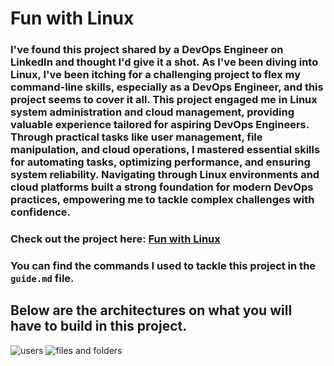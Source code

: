 # Fun with Linux 

### I've found this project shared by a DevOps Engineer on LinkedIn and thought I'd give it a shot. As I've been diving into Linux, I've been itching for a challenging project to flex my command-line skills, especially as a DevOps Engineer, and this project seems to cover it all. This project engaged me in Linux system administration and cloud management, providing valuable experience tailored for aspiring DevOps Engineers. Through practical tasks like user management, file manipulation, and cloud operations, I mastered essential skills for automating tasks, optimizing performance, and ensuring system reliability. Navigating through Linux environments and cloud platforms built a strong foundation for modern DevOps practices, empowering me to tackle complex challenges with confidence.

### Check out the project here: [Fun with Linux](https://devopsrealtime.com/fun-with-linux-for-cloud-devops-engineers/)

### You can find the commands I used to tackle this project in the `guide.md` file.

## Below are the architectures on what you will have to build in this project.

![users](/Project-6%20Fun%20with%20Linux/pics/users-architecture.png)
![files and folders](/Project-6%20Fun%20with%20Linux/pics/folders-and-files-architecture.png)